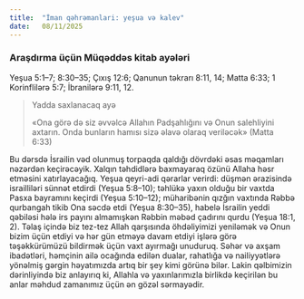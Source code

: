 ```yaml
---
title:  "İman qəhrəmanlari: yeşua və kalev"
date:   08/11/2025
---
```


### Araşdırma üçün Müqəddəs kitab ayələri

Yeşua 5:1–7; 8:30–35; Çıxış 12:6; Qanunun təkrarı 8:11, 14; Matta 6:33; 1 Korinflilərə 5:7; İbranilərə 9:11, 12.

> <p>Yadda saxlanacaq ayə</p>
> «Ona görə də siz əvvəlcə Allahın Padşahlığını və Onun salehliyini axtarın. Onda bunların hamısı sizə əlavə olaraq veriləcək» (Matta 6:33)

Bu dərsdə İsrailin vəd olunmuş torpaqda qaldığı dövrdəki əsas məqamları nəzərdən keçirəcəyik. Xalqın təhdidlərə baxmayaraq özünü Allaha həsr etməsini xatırlayacağıq. Yeşua qeyri-adi qərarlar verirdi: düşmən ərazisində israilliləri sünnət etdirdi (Yeşua 5:8–10); təhlükə yaxın olduğu bir vaxtda Pasxa bayramını keçirdi (Yeşua 5:10–12); müharibənin qızğın vaxtında Rəbbə qurbangah tikib Ona səcdə etdi (Yeşua 8:30–35), habelə İsrailin yeddi qəbiləsi hələ irs payını almamışkən Rəbbin məbəd çadırını qurdu (Yeşua 18:1, 2). Təlaş içində biz tez-tez Allah qarşısında öhdəliyimizi yeniləmək və Onun bizim üçün etdiyi və hər gün etməyə davam etdiyi işlərə görə təşəkkürümüzü bildirmək üçün vaxt ayırmağı unuduruq. Səhər və axşam ibadətləri, həmçinin ailə ocağında edilən dualar, rahatlığa və nailiyyətlərə yönəlmiş gərgin həyatımızda artıq bir şey kimi görünə bilər. Lakin qəlbimizin dərinliyində biz anlayırıq ki, Allahla və yaxınlarımızla birlikdə keçirilən bu anlar məhdud zamanımız üçün ən gözəl sərmayədir.